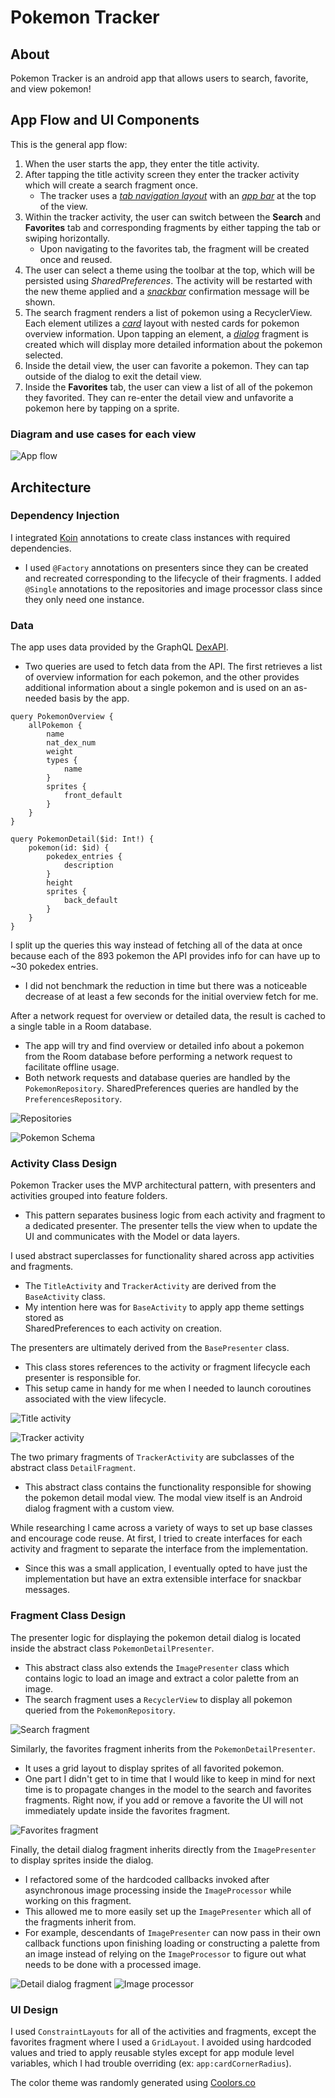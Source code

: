 # Pokemon Tracker

## About

Pokemon Tracker is an android app that allows users to search, favorite, and
view pokemon!

## App Flow and UI Components

This is the general app flow:

1. When the user starts the app, they enter the title activity.
2. After tapping the title activity screen they enter the tracker activity which will create a
   search fragment once.
   - The tracker uses a [*tab navigation layout*](https://material.io/components/tabs)
     with an [*app bar*](https://material.io/components/app-bars-top) at the top of the view.
3. Within the tracker activity, the user can switch between the **Search** and **Favorites** tab
   and corresponding fragments by either tapping the tab or swiping horizontally.
   - Upon navigating to the favorites tab, the fragment will be created once and reused.
4. The user can select a theme using the toolbar at the top, which will be persisted using
   *SharedPreferences*. The activity will be restarted with the new theme applied and a
   [*snackbar*](https://material.io/components/snackbars) confirmation message will be shown.
3. The search fragment renders a list of pokemon using a RecyclerView. Each element utilizes a
   [*card*](https://material.io/components/cards) layout with nested cards for pokemon overview
   information. Upon tapping an element, a [*dialog*](https://material.io/components/dialogs)
   fragment is created which will display more detailed information about the pokemon selected.
4. Inside the detail view, the user can favorite a pokemon. They can tap outside of the dialog to
   exit the detail view.
5. Inside the **Favorites** tab, the user can view a list of all of the pokemon they favorited.
   They can re-enter the detail view and unfavorite a pokemon here by tapping on a sprite.

### Diagram and use cases for each view

![App flow](https://i.imgur.com/wxuJjug.png)

## Architecture

### Dependency Injection

I integrated [Koin](https://insert-koin.io/) annotations to create
class instances with required dependencies.
* I used `@Factory` annotations on
  presenters since they can be created and recreated corresponding to the
  lifecycle of their fragments. I added `@Single` annotations to the repositories
  and image processor class since they only need one instance.

### Data

The app uses data provided by the GraphQL
[DexAPI](https://studio.apollographql.com/sandbox/explorer?endpoint=https%3A%2F%2Fdex-server.herokuapp.com%2F&explorerURLState=N4IgJg9gxgrgtgUwHYBcQC4TADpIAR4CGANsQAoQDWCcE%2BO%2BBeShiuBAvrhyADQgA3QgCcAloQBGxBAGcMWbMO4gOQA).
* Two queries are used to fetch data from the API. The first retrieves a list of
  overview information for each pokemon, and the other provides additional information about a single
  pokemon and is used on an as-needed basis by the app.

```
query PokemonOverview {
    allPokemon {
        name
        nat_dex_num
        weight
        types {
            name
        }
        sprites {
            front_default
        }
    }
}
```

```
query PokemonDetail($id: Int!) {
    pokemon(id: $id) {
        pokedex_entries {
            description
        }
        height
        sprites {
            back_default
        }
    }
}
```

I split up the queries this way instead of fetching all of the data at once because each of the 893
pokemon the API provides info for can have up to ~30 pokedex entries.
* I did not benchmark the reduction in time but there was a noticeable decrease of at least a few seconds
  for the initial overview fetch for me.

After a network request for overview or detailed data, the result is cached to a single table in a
Room database.
* The app will try and find overview or detailed info about a pokemon from the Room
  database before performing a network request to facilitate offline usage.
* Both network requests and database queries are handled by the `PokemonRepository`. SharedPreferences
  queries are handled by the `PreferencesRepository`.

![Repositories](https://i.imgur.com/xBhSoJi.png)

![Pokemon Schema](https://i.imgur.com/rvzi1Xi.png)

### Activity Class Design

Pokemon Tracker uses the MVP architectural pattern, with presenters and activities grouped into
feature folders.

* This pattern separates business logic from each activity and fragment to a
  dedicated presenter. The presenter tells the view when to update the UI and
  communicates with the Model or data layers.

I used abstract superclasses for functionality shared across app activities and
fragments.
* The `TitleActivity` and `TrackerActivity` are derived from the `BaseActivity` class.
* My intention here was for `BaseActivity` to apply app theme settings stored as  
  SharedPreferences to each activity on creation.

The presenters are ultimately derived from the `BasePresenter` class.
* This class  stores references to the activity or fragment lifecycle each presenter is responsible for.
* This setup came in handy for me when I needed to launch coroutines associated with the view lifecycle.

![Title activity](https://i.imgur.com/0bf5x31.png)

![Tracker activity](https://i.imgur.com/3wk6Xv3.png)

The two primary fragments of `TrackerActivity` are subclasses of the abstract class
`DetailFragment`.
* This abstract class contains the functionality responsible for showing the
  pokemon detail modal view. The modal view itself is an Android dialog fragment with a custom view.

While researching I came across a variety of ways to set up base classes and encourage code reuse.
At first, I tried to create interfaces for each activity and fragment to separate the interface
from the implementation.
* Since this was a small application, I eventually opted to have just the
  implementation but have an extra extensible interface for snackbar messages.

### Fragment Class Design

The presenter logic for displaying the pokemon detail dialog is located inside the abstract class `PokemonDetailPresenter`.
* This abstract class also extends the `ImagePresenter` class which contains logic to load an image and extract a color palette from an image.
* The search fragment uses a `RecyclerView` to display all pokemon queried from the `PokemonRepository`.

![Search fragment](https://i.imgur.com/uaNmDym.png)

Similarly, the favorites fragment inherits from the `PokemonDetailPresenter`.
* It uses a grid layout to display sprites of all favorited pokemon.
* One part I didn't get to in time that I
  would like to keep in mind for next time is to propagate changes in the model to the search and favorites
  fragments. Right now, if you add or remove a favorite the UI will not immediately update inside the
  favorites fragment.

![Favorites fragment](https://i.imgur.com/OWVME8g.png)

Finally, the detail dialog fragment inherits directly from the `ImagePresenter`
to display sprites inside the dialog.
* I refactored some of the hardcoded callbacks invoked after asynchronous image processing inside the `ImageProcessor` while working on this fragment.
* This allowed me to more easily set up the `ImagePresenter` which all of the fragments inherit from. 
* For example, descendants of `ImagePresenter` can now pass in their own callback functions upon finishing loading or constructing a palette from an image instead of relying on the `ImageProcessor` to figure out what needs to be done with a processed image.

![Detail dialog fragment](https://i.imgur.com/rUJFOqH.png)
![Image processor](https://i.imgur.com/IP247TI.png)

### UI Design

I used `ConstraintLayouts` for all of the activities and fragments, except the favorites fragment where I used a `GridLayout`.
I avoided using hardcoded values and tried to apply reusable styles except for app module level variables, which I had trouble overriding (ex: `app:cardCornerRadius`).

The color theme was randomly generated using [Coolors.co](https://coolors.co/)
